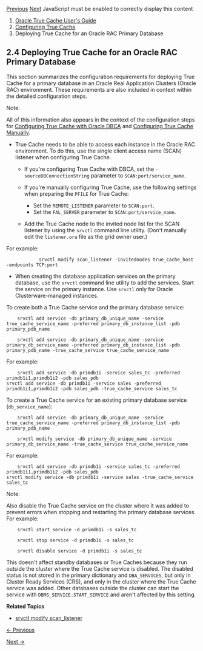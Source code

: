 [Previous](configuring-true-cache-database-application-services-manually.md)
[Next](verifying-true-cache-configuration.md) JavaScript must be enabled to
correctly display this content

  1. [Oracle True Cache User's Guide](index.md)
  2. [Configuring True Cache](configuring-true-cache.md)
  3. Deploying True Cache for an Oracle RAC Primary Database

## 2.4 Deploying True Cache for an Oracle RAC Primary Database

This section summarizes the configuration requirements for deploying True
Cache for a primary database in an Oracle Real Application Clusters (Oracle
RAC) environment. These requirements are also included in context within the
detailed configuration steps.

Note:

All of this information also appears in the context of the configuration steps
for [Configuring True Cache with Oracle DBCA](configuring-true-cache-oracle-dbca.md#GUID-32AFBE99-73B3-4F79-A138-66007AC8A896 "The simplest way to
configure a True Cache environment is to use Oracle Database Configuration Assistant \(Oracle DBCA\).") and [Configuring True Cache
Manually](configuring-true-cache-manually.md#GUID-C52CC00C-3035-4A7C-8AB1-C68648A120F8 "Follow these steps to
set up a True Cache environment manually if you're not using the Oracle
Database Configuration Assistant \(Oracle DBCA\).").

  * True Cache needs to be able to access each instance in the Oracle RAC environment. To do this, use the single client access name (SCAN) listener when configuring True Cache.

    * If you're configuring True Cache with DBCA, set the `-sourceDBConnectionString` parameter to `SCAN:port/service_name`. 
    * If you're manually configuring True Cache, use the following settings when preparing the `PFILE` for True Cache: 

      * Set the `REMOTE_LISTENER` parameter to `SCAN:port`. 
      * Set the `FAL_SERVER` parameter to `SCAN:port/service_name`. 
    * Add the True Cache node to the invited node list for the SCAN listener by using the `srvctl` command line utility. (Don't manually edit the `listener.ora` file as the grid owner user.)

For example:

        
                srvctl modify scan_listener -invitednodes true_cache_host -endpoints TCP:port

  * When creating the database application services on the primary database, use the `srvctl` command line utility to add the services. Start the service on the primary instance. Use `srvctl` only for Oracle Clusterware-managed instances.

To create both a True Cache service and the primary database service:

    
        srvctl add service -db primary_db_unique_name -service true_cache_service_name -preferred primary_db_instance_list -pdb primary_pdb_name
    
        srvctl add service -db primary_db_unique_name -service primary_db_service_name -preferred primary_db_instance_list -pdb primary_pdb_name -true_cache_service true_cache_service_name

For example:

    
        srvctl add service -db primdb1i -service sales_tc -preferred primdb1i1,primdb1i2 -pdb sales_pdb
    srvctl add service -db primdb1i -service sales -preferred primdb1i1,primdb1i2 -pdb sales_pdb -true_cache_service sales_tc

To create a True Cache service for an existing primary database service
(`db_service_name`):

    
        srvctl add service -db primary_db_unique_name -service true_cache_service_name -preferred primary_db_instance_list -pdb primary_pdb_name
    
        srvctl modify service -db primary_db_unique_name -service primary_db_service_name -true_cache_service true_cache_service_name

For example:

    
        srvctl add service -db primdb1i -service sales_tc -preferred primdb1i1,primdb1i2 -pdb sales_pdb
    srvctl modify service -db primdb1i -service sales -true_cache_service sales_tc

Note:

Also disable the True Cache service on the cluster where it was added to
prevent errors when stopping and restarting the primary database services. For
example:

    
        srvctl start service -d primdb1i -s sales_tc
    
        srvctl stop service -d primdb1i -s sales_tc
    
        srvctl disable service -d primdb1i -s sales_tc

This doesn't affect standby databases or True Caches because they run outside
the cluster where the True Cache service is disabled. The disabled status is
not stored in the primary dictionary and `DBA_SERVICES`, but only in Cluster
Ready Services (CRS), and only in the cluster where the True Cache service was
added. Other databases outside the cluster can start the service with
`DBMS_SERVICE.START_SERVICE` and aren't affected by this setting.

**Related Topics**

  * [srvctl modify scan_listener](https://docs.oracle.com/pls/topic/lookup?ctx=en/database/oracle/oracle-database/23&id=RACAD-GUID-8E829323-D14F-40E4-AE39-CB23885EED85)


[← Previous](configuring-true-cache-database-application-services-manually.md)

[Next →](verifying-true-cache-configuration.md)

